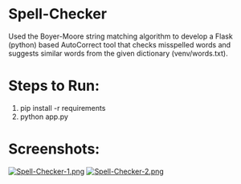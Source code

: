 # Spell-Checker
Used the Boyer-Moore string matching algorithm to develop a Flask (python) based AutoCorrect tool that checks misspelled words and suggests similar words from the given dictionary (venv/words.txt).

# Steps to Run:
1. pip install -r requirements
2. python app.py

# Screenshots:
[![Spell-Checker-1.png](https://i.postimg.cc/bYH3H5Nm/Spell-Checker-1.png)](https://postimg.cc/0rjY9cSS)
[![Spell-Checker-2.png](https://i.postimg.cc/GtcP5chq/Spell-Checker-2.png)](https://postimg.cc/vgN61wnV)
